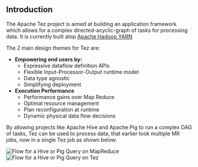 <!--
   Licensed to the Apache Software Foundation (ASF) under one or more
   contributor license agreements.  See the NOTICE file distributed with
   this work for additional information regarding copyright ownership.
   The ASF licenses this file to You under the Apache License, Version 2.0
   (the "License"); you may not use this file except in compliance with
   the License.  You may obtain a copy of the License at

       http://www.apache.org/licenses/LICENSE-2.0

   Unless required by applicable law or agreed to in writing, software
   distributed under the License is distributed on an "AS IS" BASIS,
   WITHOUT WARRANTIES OR CONDITIONS OF ANY KIND, either express or implied.
   See the License for the specific language governing permissions and
   limitations under the License.
-->

<head><title>Welcome to Apache Tez</title></head>

Introduction
------------

The Apache Tez project is aimed at building an application framework
which allows for a complex directed-acyclic-graph of tasks for processing
data. It is currently built atop
[Apache Hadoop YARN](http://hadoop.apache.org/docs/current/hadoop-yarn/hadoop-yarn-site/YARN.html)

The 2 main design themes for Tez are:

-   **Empowering end users by:**
    -   Expressive dataflow definition APIs
    -   Flexible Input-Processor-Output runtime model
    -   Data type agnostic
    -   Simplifying deployment
-   **Execution Performance**
    -   Performance gains over Map Reduce
    -   Optimal resource management
    -   Plan reconfiguration at runtime
    -   Dynamic physical data flow decisions

By allowing projects like Apache Hive and Apache Pig to run a complex
DAG of tasks, Tez can be used to process data, that earlier took
multiple MR jobs, now in a single Tez job as shown below.

![Flow for a Hive or Pig Query on MapReduce](./images/PigHiveQueryOnMR.png)
![Flow for a Hive or Pig Query on Tez](./images/PigHiveQueryOnTez.png)

